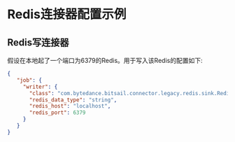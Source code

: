 # Redis连接器配置示例

## Redis写连接器

假设在本地起了一个端口为6379的Redis。用于写入该Redis的配置如下:

```json
{
   "job": {
     "writer": {
       "class": "com.bytedance.bitsail.connector.legacy.redis.sink.RedisOutputFormat",
       "redis_data_type": "string",
       "redis_host": "localhost",
       "redis_port": 6379
     }
   }
}
```